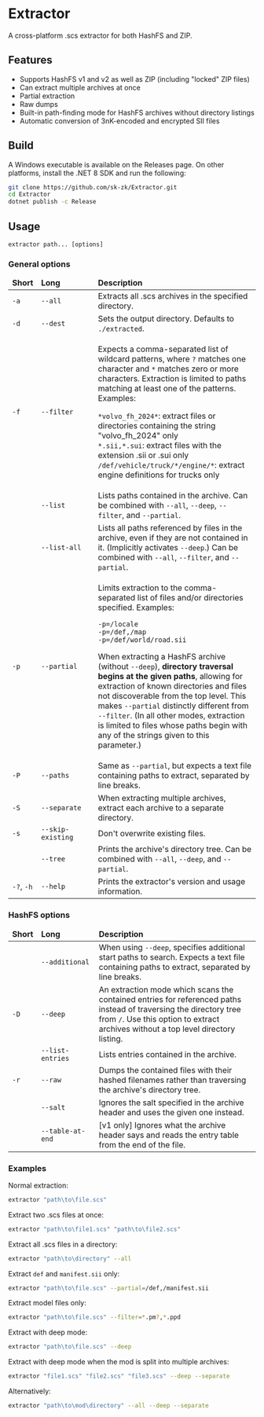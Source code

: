 # Extractor
A cross-platform .scs extractor for both HashFS and ZIP.


## Features
* Supports HashFS v1 and v2 as well as ZIP (including "locked" ZIP files)
* Can extract multiple archives at once
* Partial extraction
* Raw dumps
* Built-in path-finding mode for HashFS archives without directory listings
* Automatic conversion of 3nK-encoded and encrypted SII files


## Build
A Windows executable is available on the Releases page. On other platforms, install the
.NET 8 SDK and run the following:

```sh
git clone https://github.com/sk-zk/Extractor.git
cd Extractor
dotnet publish -c Release
```


## Usage
```
extractor path... [options]
```

### General options
<table>
<thead>
  <tr>
    <td><b>Short</b></td>
    <td><b>Long&nbsp;&nbsp;&nbsp;&nbsp;&nbsp;&nbsp;&nbsp;&nbsp;&nbsp;&nbsp;&nbsp;&nbsp;&nbsp;&nbsp;</b></td>
    <td><b>Description</b></td>
  </tr>
</thead>
<tr>
  <td><code>-a</code></td>
  <td><code>--all</code></td>
  <td>Extracts all .scs archives in the specified directory.</td>
</tr>
<tr>
  <td><code>-d</code></td>
  <td><code>--dest</code></td>
  <td>Sets the output directory. Defaults to <code>./extracted</code>.</td>
</tr>
<tr>
  <td><code>-f</code></td>
  <td><code>--filter</code></td>
  <td><p>Expects a comma-separated list of wildcard patterns, where <code>?</code> matches one character and <code>*</code> matches zero or more characters.
  Extraction is limited to paths matching at least one of the patterns. Examples:</p>
  <p><code>*volvo_fh_2024*</code>: extract files or directories containing the string "volvo_fh_2024" only<br>
  <code>*.sii,*.sui</code>: extract files with the extension .sii or .sui only<br>
  <code>/def/vehicle/truck/*/engine/*</code>: extract engine definitions for trucks only</p>
  </td>
</tr>
<tr>
  <td></td>
  <td><code>--list</code></td>
  <td>Lists paths contained in the archive. Can be combined with <code>--all</code>, <code>--deep</code>, <code>--filter</code>, and <code>--partial</code>.</td>
</tr>
<tr>
  <td></td>
  <td><code>--list-all</code></td>
  <td>Lists all paths referenced by files in the archive, even if they are not contained in it.
  (Implicitly activates <code>--deep</code>.) Can be combined with <code>--all</code>, <code>--filter</code>, and <code>--partial</code>.</td>
</tr>
<tr>
  <td><code>-p</code></td>
  <td><code>--partial</code></td>
  <td><p>Limits extraction to the comma-separated list of files and/or directories specified. Examples:</p>
  <p><code>-p=/locale</code><br>
  <code>-p=/def,/map</code><br>
  <code>-p=/def/world/road.sii</code></p>
  <p>When extracting a HashFS archive (without <code>--deep</code>), <b>directory traversal begins at the given paths</b>, allowing for
  extraction of known directories and files not discoverable from the top level. This makes <code>--partial</code> distinctly different
  from <code>--filter</code>. (In all other modes, extraction is limited to files whose paths begin with any of the strings given to 
  this parameter.)</p>
  </td>
</tr>
<tr>
  <td><code>-P</code></td>
  <td><code>--paths</code></td>
  <td>Same as <code>--partial</code>, but expects a text file containing paths to extract, separated by
  line breaks.</td>
</tr>
<tr>
  <td><code>-S</code></td>
  <td><code>--separate</code></td>
  <td>When extracting multiple archives, extract each archive to a separate directory.</td>
</tr>
<tr>
  <td><code>-s</code></td>
  <td><code>--skip-existing</code></td>
  <td>Don't overwrite existing files.</td>
</tr>
<tr>
  <td></td>
  <td><code>--tree</code></td>
  <td>Prints the archive's directory tree. Can be combined with <code>--all</code>, <code>--deep</code>, and <code>--partial</code>.</td>
</tr>
<tr>
  <td><code>-?</code>, <code>-h</code></td>
  <td><code>--help</code></td>
  <td>Prints the extractor's version and usage information.</td>
</tr>
</table>


### HashFS options
<table>
<thead>
  <tr>
    <td><b>Short</b></td>
    <td><b>Long&nbsp;&nbsp;&nbsp;&nbsp;&nbsp;&nbsp;&nbsp;&nbsp;&nbsp;&nbsp;&nbsp;&nbsp;&nbsp;&nbsp;</b></td>
    <td><b>Description</b></td>
  </tr>
</thead>
<tr>
  <td></td>
  <td><code>--additional</code></td>
  <td>When using <code>--deep</code>, specifies additional start paths to search.
  Expects a text file containing paths to extract, separated by line breaks.</td>
</tr>
<tr>
  <td><code>-D</code></td>
  <td><code>--deep</code></td>
  <td>An extraction mode which scans the contained entries for referenced paths instead of traversing
  the directory tree from <code>/</code>. Use this option to extract archives without a top level directory listing.</td>
</tr>
<tr>
  <td></td>
  <td><code>--list-entries</code></td>
  <td>Lists entries contained in the archive.</td>
</tr>
<tr>
  <td><code>-r</code></td>
  <td><code>--raw</code></td>
  <td>Dumps the contained files with their hashed filenames rather than traversing
  the archive's directory tree.</td>
</tr>
<tr>
  <td></td>
  <td><code>--salt</code></td>
  <td>Ignores the salt specified in the archive header and uses the given one instead.</td>
</tr>
<tr>
  <td></td>
  <td><code>--table-at-end</code></td>
  <td>[v1 only] Ignores what the archive header says and reads the entry table from
  the end of the file.</td>
</tr>
</table>


### Examples
Normal extraction:
```sh
extractor "path\to\file.scs"
```

Extract two .scs files at once:
```sh
extractor "path\to\file1.scs" "path\to\file2.scs"
```

Extract all .scs files in a directory:
```sh
extractor "path\to\directory" --all
```

Extract `def` and `manifest.sii` only:
```sh
extractor "path\to\file.scs" --partial=/def,/manifest.sii
```

Extract model files only:
```sh
extractor "path\to\file.scs" --filter=*.pm?,*.ppd
```

Extract with deep mode:
```sh
extractor "path\to\file.scs" --deep
```

Extract with deep mode when the mod is split into multiple archives:
```sh
extractor "file1.scs" "file2.scs" "file3.scs" --deep --separate
```

Alternatively:
```sh
extractor "path\to\mod\directory" --all --deep --separate
```
